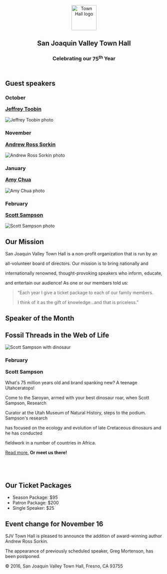 <!DOCTYPE html>

<html lang="en">

<head>

<meta charset="utf-8">

<title>San Joaquin Valley Town Hall</title>

<link rel="shortcut icon" href="images/favicon.ico">

<link rel="stylesheet" href="styles/normalize.css">

<link rel="stylesheet" href="styles/c06x_main.css">

</head>

<body>

<header>

<img src="images/town_hall_logo.gif" alt="Town Hall logo" height="80">

<h2>San Joaquin Valley Town Hall</h2>

<h3>Celebrating our <span class="shadow">75<sup>th</sup></span> Year</h3>

</header>

<aside>

<h2>Guest speakers</h2>

<h3>October<br>

<a href="#">Jeffrey Toobin</a></h3>

<img src="images/toobin75.jpg" alt="Jeffrey Toobin photo">

<h3>November<br>

<a href="#">Andrew Ross Sorkin</a></h3>

<img src="images/sorkin75.jpg" alt="Andrew Ross Sorkin photo">

<h3>January<br>

<a href="#">Amy Chua</a></h3>

<img src="images/chua75.jpg" alt="Amy Chua photo">

<h3>February<br>

<a href="#">Scott Sampson</a></h3>

<img src="images/sampson75.jpg" alt="Scott Sampson photo"></aside>

<section>

<h2>Our Mission</h2>

<p>San Joaquin Valley Town Hall is a non-profit organization that is run by an

all-volunteer board of directors. Our mission is to bring nationally and

internationally renowned, thought-provoking speakers who inform, educate,

and entertain our audience! As one or our members told us:</p>

<blockquote>&ldquo;Each year I give a ticket package to each of our family members.

I think of it as the gift of knowledge...and that is priceless.&rdquo;</blockquote>

<h1>Speaker of the Month</h1>

<article>

<h2>Fossil Threads in the Web of Life</h2>

<img src="images/sampson_dinosaur.jpg" alt="Scott Sampson with dinosaur">

<h3>February<br>

Scott Sampson</h3>

<p>What's 75 million years old and brand spanking new? A teenage Utahceratops!

Come to the Saroyan, armed with your best dinosaur roar, when Scott Sampson, Research

Curator at the Utah Museum of Natural History, steps to the podium. Sampson's research

has focused on the ecology and evolution of late Cretaceous dinosaurs and he has conducted

fieldwork in a number of countries in Africa.</p>

<p><a href="#">Read more.</a>&nbsp;<b>Or meet us there!</b></p>

</article>

<h2><br>

</h2>

<h2>Our Ticket Packages</h2>

<ul>

<li>Season Package: $95</li>

<li>Patron Package: $200</li>

<li>Single Speaker: $25</li>

</ul>

</section>

<aside class= "aside2">

<h2>Event change for November 16</h2>

<p>SJV Town Hall is pleased to announce the addition of award-winning author Andrew Ross Sorkin.

The appearance of previously scheduled speaker, Greg Mortenson, has been postponed.</p>

</aside>

<main> </main>

<footer>

<p>&copy; 2016, San Joaquin Valley Town Hall, Fresno, CA 93755</p>

</footer>

</body>

</html>
